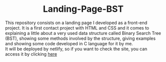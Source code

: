 <h1 align="center">Landing-Page-BST</h1>

This repository consists on a landing page I developed as a front-end project. It is a first contact project with HTML and CSS and it comes to explaining a little about a very used data structure called Binary Search Tree (BST), showing some methods involved by the structure, giving examples and showing some code developed in C language for it by me.
<br>
It will be deployed by netlify, so if you want to check the site, you can access it by clicking <a href=''>here</a>
